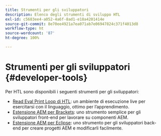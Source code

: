 ```yaml
---
title: Strumenti per gli sviluppatori
description: Elenco degli strumenti di sviluppo HTL
exl-id: c5683ee4-a052-4a6f-8ad1-e18a4201414e
source-git-commit: 8e70ee4921a7ea071ab7e06947824c371f4013d8
workflow-type: ht
source-wordcount: '87'
ht-degree: 100%

---
```


# Strumenti per gli sviluppatori {#developer-tools}

Per HTL sono disponibili i seguenti strumenti per gli sviluppatori:

* [Read Eval Print Loop di HTL](https://github.com/Adobe-Marketing-Cloud/aem-htl-repl): un ambiente di esecuzione live per esercitarsi con il linguaggio, ottimo per l’apprendimento.
* [Estensione AEM per Brackets](https://docs.adobe.com/content/help/it/experience-manager-65/developing/devtools/aem-brackets.html): uno strumento semplice per gli sviluppatori front-end per lavorare su componenti AEM.
* [Estensione AEM per Eclipse](https://docs.adobe.com/content/help/it/experience-manager-65/developing/devtools/aem-eclipse.html): uno strumento per gli sviluppatori back-end per creare progetti AEM e modificarli facilmente.
